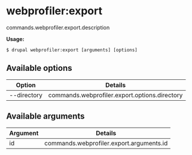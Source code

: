 # webprofiler:export
commands.webprofiler.export.description

**Usage:**
```
$ drupal webprofiler:export [arguments] [options]
```

## Available options
Option | Details
-------|-------------
--directory | commands.webprofiler.export.options.directory

## Available arguments
Argument | Details
---------|-------------
id | commands.webprofiler.export.arguments.id
